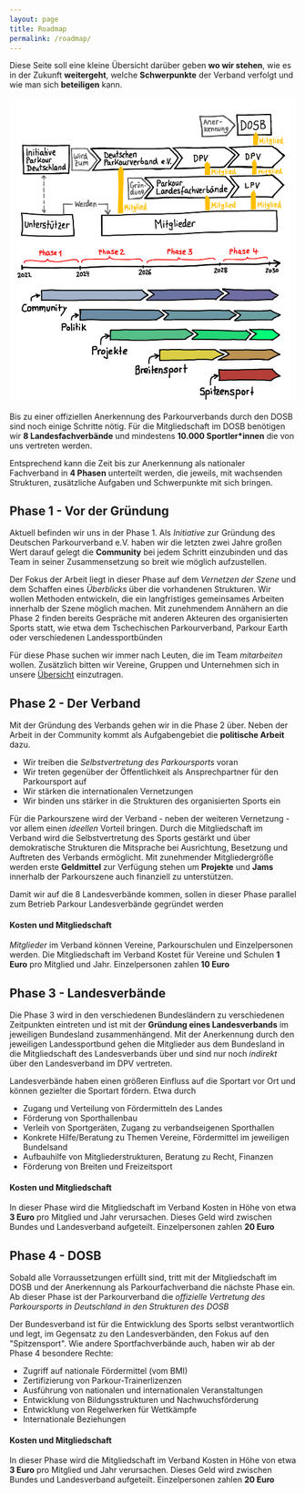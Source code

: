 ```yaml
---
layout: page
title: Roadmap
permalink: /roadmap/
---
```


Diese Seite soll eine kleine Übersicht darüber geben **wo wir stehen**, wie es in der Zukunft **weitergeht**, welche **Schwerpunkte** der Verband verfolgt und wie man sich **beteiligen** kann.

![Eine kleine Übersicht der Roadmap](/assets/main/roadmap3.png)

Bis zu einer offiziellen Anerkennung des Parkourverbands durch den DOSB sind noch einige Schritte nötig. Für die Mitgliedschaft im DOSB benötigen wir **8 Landesfachverbände** und mindestens **10.000 Sportler\*innen** die von uns vertreten werden.

Entsprechend kann die Zeit bis zur Anerkennung als nationaler Fachverband in **4 Phasen** unterteilt werden, die jeweils, mit wachsenden Strukturen, zusätzliche Aufgaben und Schwerpunkte mit sich bringen.

## Phase 1 - Vor der Gründung

Aktuell befinden wir uns in der Phase 1. Als _Initiative_ zur Gründung des Deutschen Parkourverband e.V. haben wir die letzten zwei Jahre großen Wert darauf gelegt die **Community** bei jedem Schritt einzubinden und das Team in seiner Zusammensetzung so breit wie möglich aufzustellen.

Der Fokus der Arbeit liegt in dieser Phase auf dem _Vernetzen der Szene_ und dem Schaffen eines _Überblicks_ über die vorhandenen Strukturen. Wir wollen Methoden entwickeln, die ein langfristiges gemeinsames Arbeiten innerhalb der Szene möglich machen. Mit zunehmendem Annähern an die Phase 2 finden bereits Gespräche mit anderen Akteuren des organisierten Sports statt, wie etwa dem Tschechischen Parkourverband, Parkour Earth oder verschiedenen Landessportbünden

Für diese Phase suchen wir immer nach Leuten, die im Team _mitarbeiten_ wollen. Zusätzlich bitten wir Vereine, Gruppen und Unternehmen sich in unsere [Übersicht](www.parkour-deutschland.de/kontakt) einzutragen.

## Phase 2 - Der Verband

Mit der Gründung des Verbands gehen wir in die Phase 2 über. Neben der Arbeit in der Community kommt als Aufgabengebiet die **politische Arbeit** dazu.

- Wir treiben die _Selbstvertretung des Parkoursports_ voran
- Wir treten gegenüber der Öffentlichkeit als Ansprechpartner für den Parkoursport auf
- Wir stärken die internationalen Vernetzungen
- Wir binden uns stärker in die Strukturen des organisierten Sports ein

Für die Parkourszene wird der Verband - neben der weiteren Vernetzung - vor allem einen _ideellen_ Vorteil bringen. Durch die Mitgliedschaft im Verband wird die Selbstvertretung des Sports gestärkt und über demokratische Strukturen die Mitsprache bei Ausrichtung, Besetzung und Auftreten des Verbands ermöglicht. Mit zunehmender Mitgliedergröße werden erste **Geldmittel** zur Verfügung stehen um **Projekte** und **Jams** innerhalb der Parkourszene auch finanziell zu unterstützen.

Damit wir auf die 8 Landesverbände kommen, sollen in dieser Phase parallel zum Betrieb Parkour Landesverbände gegründet werden

#### Kosten und Mitgliedschaft

_Mitglieder_ im Verband können Vereine, Parkourschulen und Einzelpersonen werden. Die Mitgliedschaft im Verband Kostet für Vereine und Schulen **1 Euro** pro Mitglied und Jahr. Einzelpersonen zahlen **10 Euro**

## Phase 3 - Landesverbände

Die Phase 3 wird in den verschiedenen Bundesländern zu verschiedenen Zeitpunkten eintreten und ist mit der **Gründung eines Landesverbands** im jeweiligen Bundesland zusammenhängend. Mit der Anerkennung durch den jeweiligen Landessportbund gehen die Mitglieder aus dem Bundesland in die Mitgliedschaft des Landesverbands über und sind nur noch _indirekt_ über den Landesverband im DPV vertreten.

Landesverbände haben einen größeren Einfluss auf die Sportart vor Ort und können gezielter die Sportart fördern. Etwa durch

- Zugang und Verteilung von Fördermitteln des Landes
- Förderung von Sporthallenbau
- Verleih von Sportgeräten, Zugang zu verbandseigenen Sporthallen
- Konkrete Hilfe/Beratung zu Themen Vereine, Fördermittel im jeweiligen Bundelsand
- Aufbauhilfe von Mitgliederstrukturen, Beratung zu Recht, Finanzen
- Förderung von Breiten und Freizeitsport

#### Kosten und Mitgliedschaft

In dieser Phase wird die Mitgliedschaft im Verband Kosten in Höhe von etwa **3 Euro** pro Mitglied und Jahr verursachen. Dieses Geld wird zwischen Bundes und Landesverband aufgeteilt. Einzelpersonen zahlen **20 Euro**

## Phase 4 - DOSB

Sobald alle Vorraussetzungen erfüllt sind, tritt mit der Mitgliedschaft im DOSB und der Anerkennung als Parkourfachverband die nächste Phase ein. Ab dieser Phase ist der Parkourverband die _offizielle Vertretung des Parkoursports in Deutschland in den Strukturen des DOSB_

Der Bundesverband ist für die Entwicklung des Sports selbst verantwortlich und legt, im Gegensatz zu den Landesverbänden, den Fokus auf den "Spitzensport". Wie andere Sportfachverbände auch, haben wir ab der Phase 4 besondere Rechte:

- Zugriff auf nationale Fördermittel (vom BMI)
- Zertifizierung von Parkour-Trainerlizenzen
- Ausführung von nationalen und internationalen Veranstaltungen
- Entwicklung von Bildungsstrukturen und Nachwuchsförderung
- Entwicklung von Regelwerken für Wettkämpfe
- Internationale Beziehungen

#### Kosten und Mitgliedschaft

In dieser Phase wird die Mitgliedschaft im Verband Kosten in Höhe von etwa **3 Euro** pro Mitglied und Jahr verursachen. Dieses Geld wird zwischen Bundes und Landesverband aufgeteilt. Einzelpersonen zahlen **20 Euro**
